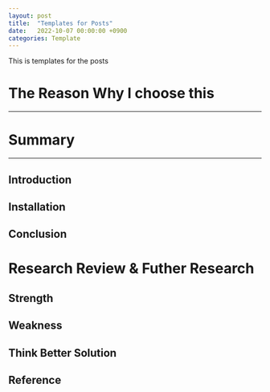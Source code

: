 ```yaml
---
layout: post
title:  "Templates for Posts"
date:   2022-10-07 00:00:00 +0900
categories: Template
---
```



This is templates for the posts


# The Reason Why I choose this
---


# Summary
---

## Introduction



## Installation



## Conclusion




# Research Review & Futher Research

## Strength

## Weakness

## Think Better Solution

## Reference